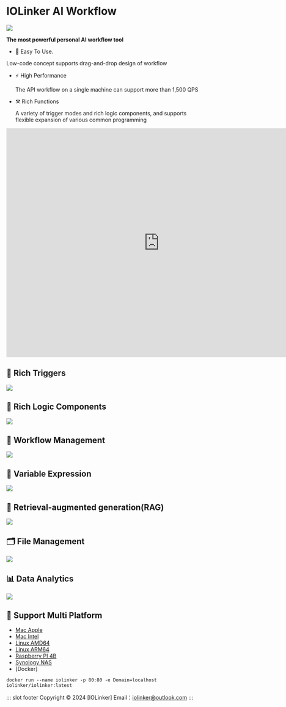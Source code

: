 # IOLinker AI Workflow

![](docs/.vuepress/public/logo.png)

**The most powerful personal AI workflow tool**

-  🤖 Easy To Use.

  Low-code concept supports drag-and-drop design of workflow

- ⚡ High Performance

  The API workflow on a single machine can support more than 1,500 QPS

- ⚒️ Rich Functions

  A variety of trigger modes and rich logic components, and supports flexible expansion of various common programming 

<iframe 
    width="800" 
    height="600" 
    src="https://www.youtube.com/embed/yeeWO2zKVgA"  frameborder="0" 
    allow="accelerometer; autoplay; encrypted-media; gyroscope; picture-in-picture" 
    allowfullscreen>
</iframe>


## 🌟 Rich Triggers
![](docs/.vuepress/public/rich-trigger.png)

## 🌟 Rich Logic Components
![](docs/.vuepress/public/logic.png)

## 🌟 Workflow Management
![](docs/.vuepress/public/workflow-management.png)

## 🌟 Variable Expression
![](docs/.vuepress/public/variable-expression.png)

## 🌟 Retrieval-augmented generation(RAG)
![](docs/.vuepress/public/local-knowledge.png)

## 🗂️ File Management
![](docs/.vuepress/public/file-management.png)

## 📊 Data Analytics
![](docs/.vuepress/public/data-analysis-worldmap.png)

## 🌟 Support Multi Platform
- [Mac Apple](https://github.com/iolinker/iolinker.com/releases/download/v0.8.4/iolinker-standalone-darwin-arm64-v0.8.4.tar.gz)
- [Mac Intel](https://github.com/iolinker/iolinker.com/releases/download/v0.8.4/iolinker-standalone-darwin-amd64-v0.8.4.tar.gz)
- [Linux AMD64](https://github.com/iolinker/iolinker.com/releases/download/v0.8.4/iolinker-standalone-linux-amd64-v0.8.4.tar.gz)
- [Linux ARM64](https://github.com/iolinker/iolinker.com/releases/download/v0.8.4/iolinker-standalone-linux-amd64-v0.8.4.tar.gz)
- [Raspberry PI 4B](https://github.com/iolinker/iolinker.com/releases/download/v0.8.4/iolinker-standalone-linux-armv7-v0.8.4.tar.gz)
- [Synology NAS](https://github.com/iolinker/iolinker.com/releases/download/v0.8.4/iolinker-standalone-linux-armv7-v0.8.4.tar.gz)
- [Docker]
```
docker run --name iolinker -p 80:80 -e Domain=localhost iolinker/iolinker:latest

```

::: slot footer
Copyright © 2024 [IOLinker] Email：iolinker@outlook.com
:::